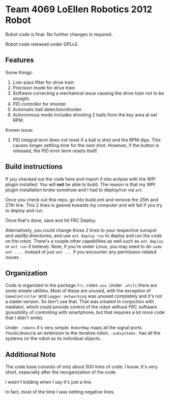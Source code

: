 Team 4069 LoEllen Robotics 2012 Robot
=====================================

Robot code is final. No further changes is required.

Robot code released under GPLv3.

Features
--------

Some things:

 1. Low-pass filter for drive train
 2. Precision mode for drive train
 3. Software correcting a mechanical issue causing the drive train 
    not to be straight.
 4. PID controller for shooter.
 5. Automatic ball detection/shooter.
 6. Autonomous mode includes shooting 2 balls from the key area at set RPM.

Known issue:

 1. PID integral term does not reset if a ball is shot and the RPM dips.
    This causes longer settling time for the next shot. However, if the
    button is released, the PID error term resets itself.

Build instructions
------------------

If you checked out the code here and import it into eclipse with the WPI
plugin installed. You will **not** be able to build. The reason is that
my WPI plugin installation broke somehow and I had to deploy/run via `ant`

Once you check out this repo, go into build.xml and remove the 25th and 27th
line. This 2 lines is geared towards my computer and will fail if you try
to deploy and run. 

Once that's done, save and hit FRC Deploy.

Alternatively, you could change those 2 lines to your respective sunspot
and wpilibj directories, and use `ant deploy run` to deploy and run the
code on the robot. There's a couple other capabilities as well such as 
`ant deploy` or `ant run` (I believe). Note, if you're under Linux, you
may need to do `sudo ant ....` instead of just `ant ...` if you encounter
any permission related issues.

Organization
------------

Code is organized in the package `frc.t4069.xxx`. Under `.utils` there 
are some simple utilities. Most of these are unused, with the exception
of `GameController` and `Logger`. `networking` was unused completely and 
it's not a stable version. So don't use that. That was created in 
conjuction with mediator, which could provide control of the robot without
FRC software (possibility of controlling with smartphone, but that requires
a lot more code that I didn't write).

Under `.robots` it's very simple. `RobotMap` maps all the signal ports. 
`The2012Robot`is an extension to the iterative robot. `.subsystems.` has
all the systems on the robot as its individual objects.

Additional Note
---------------

The code base consists of only about 500 lines of code. I know. It's very
short, especially after the reorganization of the code. 

I *wasn't* kidding when I say it's just a line. 

In fact, most of the time I was netting negative lines.

